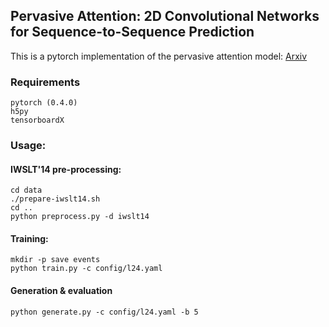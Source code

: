 ## Pervasive Attention: 2D Convolutional Networks for Sequence-to-Sequence Prediction

This is a pytorch implementation of the pervasive attention model:  [Arxiv](https://arxiv.org/abs/1808.03867)


### Requirements
```
pytorch (0.4.0)
h5py
tensorboardX 
```

### Usage:

#### IWSLT'14 pre-processing:
```
cd data
./prepare-iwslt14.sh
cd ..
python preprocess.py -d iwslt14
```

#### Training:
```
mkdir -p save events
python train.py -c config/l24.yaml
```

#### Generation & evaluation
```
python generate.py -c config/l24.yaml -b 5 
```
